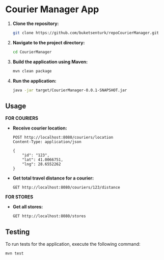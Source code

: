 # Courier Manager App


1. **Clone the repository:**

    ```bash
    git clone https://github.com/buketsenturk/repoCourierManager.git
    ```

2. **Navigate to the project directory:**

    ```bash
    cd CourierManager
    ```

3. **Build the application using Maven:**

    ```bash
    mvn clean package
    ```

4. **Run the application:**

    ```bash
    java -jar target/CourierManager-0.0.1-SNAPSHOT.jar
    ```

## Usage
**FOR COURIERS**
- **Receive courier location:**

    ```http
    POST http://localhost:8080/couriers/location
    Content-Type: application/json

    {
        "id": "123",
        "lat": 41.0066751,
        "lng": 28.6552262
    }

    ```

- **Get total travel distance for a courier:**

    ```http
    GET http://localhost:8080/couriers/123/distance
    ```

**FOR STORES**
- **Get all stores:**
    ```http
    GET http://localhost:8080/stores
   ```

## Testing

To run tests for the application, execute the following command:

```bash
mvn test